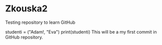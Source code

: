 # Zkouska2
Testing repository to learn GitHub

studenti = ("Adam!, "Eva")
print(studenti)
This will be a my first commit in GitHub repository. 
